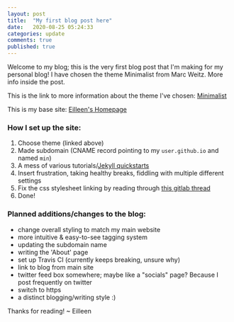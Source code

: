 ```yaml
---
layout: post
title:  "My first blog post here"
date:   2020-08-25 05:24:33 
categories: update
comments: true
published: true
---
```


Welcome to my blog; this is the very first blog post that I'm making for my personal blog! I have chosen the theme Minimalist from Marc Weitz. More info inside the post.

<!--more-->

This is the link to more information about the theme I've chosen: [Minimalist][minimalist-origin]

This is my base site: [Eilleen's Homepage][eilleeenz]

### How I set up the site:

1. Choose theme (linked above)
2. Made subdomain (CNAME record pointing to my `user.github.io` and named `min`)
3. A mess of various tutorials/[Jekyll quickstarts][jekyll-docs]
4. Insert frustration, taking healthy breaks, fiddling with multiple different settings
5. Fix the css stylesheet linking by reading through [this gitlab thread][gitlab-thread]
6. Done!

### Planned additions/changes to the blog:
- change overall styling to match my main website
- more intuitive & easy-to-see tagging system
- updating the subdomain name
- writing the 'About' page
- set up Travis CI (currently keeps breaking, unsure why)
- link to blog from main site
- twitter feed box somewhere; maybe like a "socials" page? Because I post frequently on twitter
- switch to https
- a distinct blogging/writing style :)

Thanks for reading!
~ Eilleen

[minimalist-origin]: http://marc-weitz.de/minimalist/
[eilleeenz]:   https://eilleeenz.com/
[jekyll-docs]: https://jekyllrb.com/docs/
[gitlab-thread]: https://gitlab.com/pages/jekyll/-/issues/22